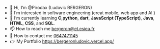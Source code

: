 - 👋 Hi, I’m @Pirodax (Ludovic BERGERON)
- 👀 I’m interested in software engineering (creat mobile, web app and AI )
- 🌱 I’m currently learning **C**,**python**, **dart**, **JavaScript (TypeScript)**, **Java**, **HTML**, **CSS**, and **SQL**.
- 📫 How to reach me <u>bergeron@et.esiea.fr</u>
- 📲 How to contact me <u>0647471145</u>
- 👉️ My Portfolio <link>https://bergeronludovic.vercel.app/</link>


<!---
Pirodax/Pirodax is a ✨ special ✨ repository because its `README.md` (this file) appears on your GitHub profile.
You can click the Preview link to take a look at your changes.
--->
